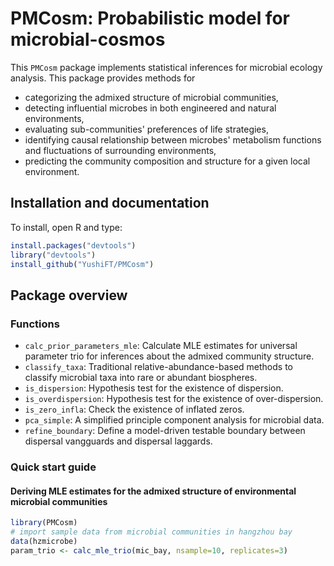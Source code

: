 PMCosm: Probabilistic model for microbial-cosmos
=======

This `PMCosm` package implements statistical inferences for microbial ecology analysis. This package provides methods for 

* categorizing the admixed structure of microbial communities,
* detecting influential microbes in both engineered and natural environments,
* evaluating sub-communities' preferences of life strategies,
* identifying causal relationship between microbes' metabolism functions and fluctuations of surrounding environments,
* predicting the community composition and structure for a given local environment. 

Installation and documentation
------------------------------

To install, open R and type:

```R
install.packages("devtools")
library("devtools")
install_github("YushiFT/PMCosm")
```

Package overview
----------------

### Functions 
* `calc_prior_parameters_mle`: Calculate MLE estimates for universal parameter trio for inferences about the admixed community structure. 
* `classify_taxa`: Traditional relative-abundance-based methods to classify microbial taxa into rare or abundant biospheres.
* `is_dispersion`: Hypothesis test for the existence of dispersion.
* `is_overdispersion`: Hypothesis test for the existence of over-dispersion.
* `is_zero_infla`: Check the existence of inflated zeros. 
* `pca_simple`: A simplified principle component analysis for microbial data.
* `refine_boundary`: Define a model-driven testable boundary between dispersal vangguards and dispersal laggards.

### Quick start guide

#### Deriving MLE estimates for the admixed structure of environmental microbial communities

```R
library(PMCosm)
# import sample data from microbial communities in hangzhou bay
data(hzmicrobe)
param_trio <- calc_mle_trio(mic_bay, nsample=10, replicates=3)
```


